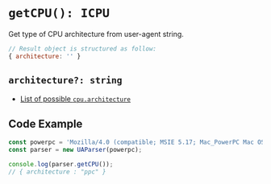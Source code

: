 # `getCPU(): ICPU`

Get type of CPU architecture from user-agent string.

```js
// Result object is structured as follow:
{ architecture: '' }
```

## `architecture?: string`

- [List of possible `cpu.architecture`](/info/cpu/arch)

## Code Example

```js
const powerpc = 'Mozilla/4.0 (compatible; MSIE 5.17; Mac_PowerPC Mac OS; en)'
const parser = new UAParser(powerpc);

console.log(parser.getCPU());
// { architecture : "ppc" }
```